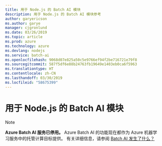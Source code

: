 ```yaml
---
title: 用于 Node.js 的 Batch AI 模块
description: 用于 Node.js 的 Batch AI 模块参考
author: garyericson
ms.author: garye
manager: cjgronlund
ms.date: 03/26/2019
ms.topic: article
ms.prod: azure
ms.technology: azure
ms.devlang: nodejs
ms.service: batch-ai
ms.openlocfilehash: 9068d07e825a50c5e9766ef94f2be716721e79f8
ms.sourcegitcommit: 587f5df6e88b24763fb19649e1403eb0ca6f5963
ms.translationtype: HT
ms.contentlocale: zh-CN
ms.lasthandoff: 03/30/2019
ms.locfileid: "58675399"
---
```

# <a name="batch-ai-modules-for-nodejs"></a>用于 Node.js 的 Batch AI 模块

>[!NOTE]
>**Azure Batch AI 服务已停用。** Azure Batch AI 的功能现在都作为 Azure 机器学习服务中的托管计算目标提供。 有关详细信息，请参阅 [Batch AI 发生了什么？](https://aka.ms/batchai-retirement)
